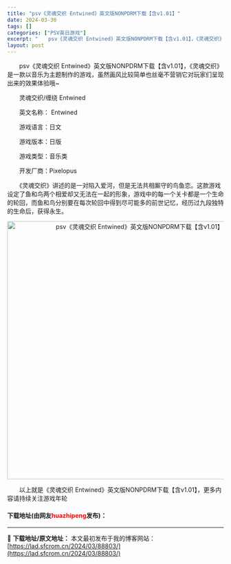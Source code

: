 ```yaml
---
title: "psv《灵魂交织 Entwined》英文版NONPDRM下载【含v1.01】"
date: 2024-03-30
tags: []
categories: ["PSV英日游戏"]
excerpt: "　　psv《灵魂交织 Entwined》英文版NONPDRM下载【含v1.01】，《灵魂交织》是一款以音乐为主题制作的游戏，虽然画风比较简单也丝毫不营销它对玩家们呈现出来的效果体验哦~ 　　灵魂交织/缠绕 Entwined 　　英文名称： Entwined 　　游戏语言：日文 　　游戏版本：日版 　&hellip;"
layout: post
---
```


 <p>　　psv《灵魂交织 Entwined》英文版NONPDRM下载【含v1.01】，《灵魂交织》是一款以音乐为主题制作的游戏，虽然画风比较简单也丝毫不营销它对玩家们呈现出来的效果体验哦~</p> <p>　　灵魂交织/缠绕 Entwined</p> <p>　　英文名称： Entwined</p> <p>　　游戏语言：日文</p> <p>　　游戏版本：日版</p> <p>　　游戏类型：音乐类</p> <p>　　开发厂商：Pixelopus</p> <p>　　《灵魂交织》讲述的是一对陷入爱河，但是无法共相厮守的鸟鱼恋。这款游戏设定了鱼和鸟两个相爱却又无法在一起的形象，游戏中的每一个关卡都是一个生命的轮回，而鱼和鸟分别要在每次轮回中得到尽可能多的前世记忆，经历过九段独特的生命后，获得永生。</p> <p align="center"><img align="" border="0" src="https://lad.sfcrom.cn/wp-content/uploads/2024/03/20240330_66077e790f19f.jpg" width="600" alt="psv《灵魂交织 Entwined》英文版NONPDRM下载【含v1.01】" /></p> <p>　　以上就是《灵魂交织 Entwined》英文版NONPDRM下载【含v1.01】，更多内容请持续关注游戏年轮</p> <p><h4>下载地址(由网友<font color="red">huazhipeng</font>发布)：</h4></p> 

---
📖 **下载地址/原文地址：** 本文最初发布于我的博客网站：[https://lad.sfcrom.cn/2024/03/88803/](https://lad.sfcrom.cn/2024/03/88803/)

